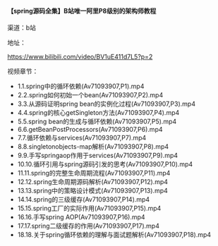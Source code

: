 
#### 【spring源码全集】B站唯一阿里P8级别的架构师教程

渠道：b站

地址：

https://www.bilibili.com/video/BV1uE411d7L5?p=2

视频章节：

- 1.1.spring中的循环依赖(Av71093907,P1).mp4
- 2.2.spring如何初始一个bean(Av71093907,P2).mp4
- 3.3.从源码证明spring bean的实例化过程(Av71093907,P3).mp4
- 4.4.spring的核心getSingleton方法(Av71093907,P4).mp4
- 5.5.spring bean的生成与循环依赖(Av71093907,P5).mp4
- 6.6.getBeanPostProcessors(Av71093907,P6).mp4
- 7.7.循环依赖与services(Av71093907,P7).mp4
- 8.8.singletonobjects-map解析(Av71093907,P8).mp4
- 9.9.手写springaop作用于services(Av71093907,P9).mp4
- 10.10.循环引用与spring源码引发的思考(Av71093907,P10).mp4
- 11.11.spring的完整生命周期流程(Av71093907,P11).mp4
- 12.12.spring生命周期源码解析(Av71093907,P12).mp4
- 13.13.spring中的策略设计模式(Av71093907,P13).mp4
- 14.14.spring的三级缓存(Av71093907,P14).mp4
- 15.15.spring工厂的实际作用(Av71093907,P15).mp4
- 16.16.手写spring AOP(Av71093907,P16).mp4
- 17.17.spring二级缓存的作用(Av71093907,P17).mp4
- 18.18.关于spring循环依赖的理解与面试题解析(Av71093907,P18).mp4